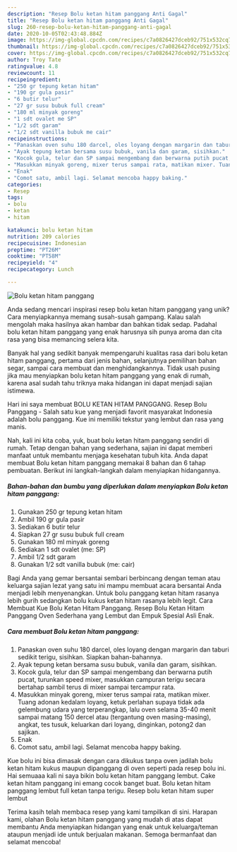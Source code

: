 ```yaml
---
description: "Resep Bolu ketan hitam panggang Anti Gagal"
title: "Resep Bolu ketan hitam panggang Anti Gagal"
slug: 260-resep-bolu-ketan-hitam-panggang-anti-gagal
date: 2020-10-05T02:43:48.884Z
image: https://img-global.cpcdn.com/recipes/c7a0826427dceb92/751x532cq70/bolu-ketan-hitam-panggang-foto-resep-utama.jpg
thumbnail: https://img-global.cpcdn.com/recipes/c7a0826427dceb92/751x532cq70/bolu-ketan-hitam-panggang-foto-resep-utama.jpg
cover: https://img-global.cpcdn.com/recipes/c7a0826427dceb92/751x532cq70/bolu-ketan-hitam-panggang-foto-resep-utama.jpg
author: Troy Tate
ratingvalue: 4.8
reviewcount: 11
recipeingredient:
- "250 gr tepung ketan hitam"
- "190 gr gula pasir"
- "6 butir telur"
- "27 gr susu bubuk full cream"
- "180 ml minyak goreng"
- "1 sdt ovalet me SP"
- "1/2 sdt garam"
- "1/2 sdt vanilla bubuk me cair"
recipeinstructions:
- "Panaskan oven suhu 180 darcel, oles loyang dengan margarin dan taburi sedikit terigu, sisihkan. Siapkan bahan-bahannya."
- "Ayak tepung ketan bersama susu bubuk, vanila dan garam, sisihkan."
- "Kocok gula, telur dan SP sampai mengembang dan berwarna putih pucat, turunkan speed mixer, masukkan campuran terigu secara bertahap sambil terus di mixer sampai tercampur rata."
- "Masukkan minyak goreng, mixer terus sampai rata, matikan mixer. Tuang adonan kedalam loyang, ketuk perlahan supaya tidak ada gelembung udara yang terperangkap, lalu oven selama 35-40 menit sampai matang 150 dercel atau (tergantung oven masing-masing), angkat, tes tusuk, keluarkan dari loyang, dinginkan, potong2 dan sajikan."
- "Enak"
- "Comot satu, ambil lagi. Selamat mencoba happy baking."
categories:
- Resep
tags:
- bolu
- ketan
- hitam

katakunci: bolu ketan hitam 
nutrition: 209 calories
recipecuisine: Indonesian
preptime: "PT26M"
cooktime: "PT58M"
recipeyield: "4"
recipecategory: Lunch

---
```



![Bolu ketan hitam panggang](https://img-global.cpcdn.com/recipes/c7a0826427dceb92/751x532cq70/bolu-ketan-hitam-panggang-foto-resep-utama.jpg)

Anda sedang mencari inspirasi resep bolu ketan hitam panggang yang unik? Cara menyiapkannya memang susah-susah gampang. Kalau salah mengolah maka hasilnya akan hambar dan bahkan tidak sedap. Padahal bolu ketan hitam panggang yang enak harusnya sih punya aroma dan cita rasa yang bisa memancing selera kita.

Banyak hal yang sedikit banyak mempengaruhi kualitas rasa dari bolu ketan hitam panggang, pertama dari jenis bahan, selanjutnya pemilihan bahan segar, sampai cara membuat dan menghidangkannya. Tidak usah pusing jika mau menyiapkan bolu ketan hitam panggang yang enak di rumah, karena asal sudah tahu triknya maka hidangan ini dapat menjadi sajian istimewa.

Hari ini saya membuat BOLU KETAN HITAM PANGGANG. Resep Bolu Panggang - Salah satu kue yang menjadi favorit masyarakat Indonesia adalah bolu panggang. Kue ini memiliki tekstur yang lembut dan rasa yang manis.


Nah, kali ini kita coba, yuk, buat bolu ketan hitam panggang sendiri di rumah. Tetap dengan bahan yang sederhana, sajian ini dapat memberi manfaat untuk membantu menjaga kesehatan tubuh kita. Anda dapat membuat Bolu ketan hitam panggang memakai 8 bahan dan 6 tahap pembuatan. Berikut ini langkah-langkah dalam menyiapkan hidangannya.

<!--inarticleads1-->

##### Bahan-bahan dan bumbu yang diperlukan dalam menyiapkan Bolu ketan hitam panggang:

1. Gunakan 250 gr tepung ketan hitam
1. Ambil 190 gr gula pasir
1. Sediakan 6 butir telur
1. Siapkan 27 gr susu bubuk full cream
1. Gunakan 180 ml minyak goreng
1. Sediakan 1 sdt ovalet (me: SP)
1. Ambil 1/2 sdt garam
1. Gunakan 1/2 sdt vanilla bubuk (me: cair)


Bagi Anda yang gemar bersantai sembari berbincang dengan teman atau keluarga sajian lezat yang satu ini mampu membuat acara bersantai Anda menjadi lebih menyenangkan. Untuk bolu panggang ketan hitam rasanya lebih gurih sedangkan bolu kukus ketan hitam rasanya lebih legit. Cara Membuat Kue Bolu Ketan Hitam Panggang. Resep Bolu Ketan Hitam Panggang Oven Sederhana yang Lembut dan Empuk Spesial Asli Enak. 

<!--inarticleads2-->

##### Cara membuat Bolu ketan hitam panggang:

1. Panaskan oven suhu 180 darcel, oles loyang dengan margarin dan taburi sedikit terigu, sisihkan. Siapkan bahan-bahannya.
1. Ayak tepung ketan bersama susu bubuk, vanila dan garam, sisihkan.
1. Kocok gula, telur dan SP sampai mengembang dan berwarna putih pucat, turunkan speed mixer, masukkan campuran terigu secara bertahap sambil terus di mixer sampai tercampur rata.
1. Masukkan minyak goreng, mixer terus sampai rata, matikan mixer. Tuang adonan kedalam loyang, ketuk perlahan supaya tidak ada gelembung udara yang terperangkap, lalu oven selama 35-40 menit sampai matang 150 dercel atau (tergantung oven masing-masing), angkat, tes tusuk, keluarkan dari loyang, dinginkan, potong2 dan sajikan.
1. Enak
1. Comot satu, ambil lagi. Selamat mencoba happy baking.


Kue bolu ini bisa dimasak dengan cara dikukus tanpa oven jadilah bolu ketan hitam kukus maupun dipanggang di oven seperti pada resep bolu ini. Hai semuaaa kali ni saya bikin bolu ketan hitam panggang lembut. Cake ketan hitam panggang ini emang cocok banget buat. Bolu ketan hitam panggang lembut full ketan tanpa terigu. Resep bolu ketan hitam super lembut 

Terima kasih telah membaca resep yang kami tampilkan di sini. Harapan kami, olahan Bolu ketan hitam panggang yang mudah di atas dapat membantu Anda menyiapkan hidangan yang enak untuk keluarga/teman ataupun menjadi ide untuk berjualan makanan. Semoga bermanfaat dan selamat mencoba!
